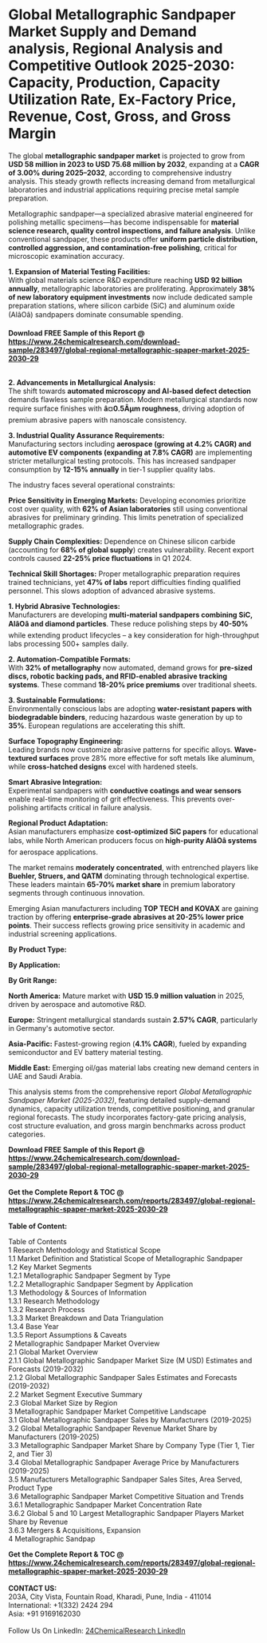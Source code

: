 <h1>Global Metallographic Sandpaper Market Supply and Demand analysis, Regional Analysis  and Competitive Outlook 2025-2030: Capacity, Production, Capacity Utilization Rate, Ex-Factory Price, Revenue, Cost, Gross, and Gross Margin</h1><p>The global <strong>metallographic sandpaper market</strong> is projected to grow from <strong>USD 58 million in 2023 to USD 75.68 million by 2032</strong>, expanding at a <strong>CAGR of 3.00% during 2025–2032</strong>, according to comprehensive industry analysis. This steady growth reflects increasing demand from metallurgical laboratories and industrial applications requiring precise metal sample preparation.</p><p>Metallographic sandpaper—a specialized abrasive material engineered for polishing metallic specimens—has become indispensable for <strong>material science research, quality control inspections, and failure analysis</strong>. Unlike conventional sandpaper, these products offer <strong>uniform particle distribution, controlled aggression, and contamination-free polishing</strong>, critical for microscopic examination accuracy.</p><p><strong>1. Expansion of Material Testing Facilities:</strong><br>
With global materials science R&amp;D expenditure reaching <strong>USD 92 billion annually</strong>, metallographic laboratories are proliferating. Approximately <strong>38% of new laboratory equipment investments</strong> now include dedicated sample preparation stations, where silicon carbide (SiC) and aluminum oxide (AlâOâ) sandpapers dominate consumable spending.</p><div><b>Download FREE Sample of this Report @ 
            <a href="https://www.24chemicalresearch.com/download-sample/283497/global-regional-metallographic-spaper-market-2025-2030-29">
            https://www.24chemicalresearch.com/download-sample/283497/global-regional-metallographic-spaper-market-2025-2030-29</a></b></div><br><p><strong>2. Advancements in Metallurgical Analysis:</strong><br>
The shift towards <strong>automated microscopy and AI-based defect detection</strong> demands flawless sample preparation. Modern metallurgical standards now require surface finishes with <strong>â¤0.5Âµm roughness</strong>, driving adoption of premium abrasive papers with nanoscale consistency.</p><p><strong>3. Industrial Quality Assurance Requirements:</strong><br>
Manufacturing sectors including <strong>aerospace (growing at 4.2% CAGR) and automotive EV components (expanding at 7.8% CAGR)</strong> are implementing stricter metallurgical testing protocols. This has increased sandpaper consumption by <strong>12-15% annually</strong> in tier-1 supplier quality labs.</p><p>The industry faces several operational constraints:</p><p><strong>Price Sensitivity in Emerging Markets:</strong> Developing economies prioritize cost over quality, with <strong>62% of Asian laboratories</strong> still using conventional abrasives for preliminary grinding. This limits penetration of specialized metallographic grades.</p><p><strong>Supply Chain Complexities:</strong> Dependence on Chinese silicon carbide (accounting for <strong>68% of global supply</strong>) creates vulnerability. Recent export controls caused <strong>22-25% price fluctuations</strong> in Q1 2024.</p><p><strong>Technical Skill Shortages:</strong> Proper metallographic preparation requires trained technicians, yet <strong>47% of labs</strong> report difficulties finding qualified personnel. This slows adoption of advanced abrasive systems.</p><p><strong>1. Hybrid Abrasive Technologies:</strong><br>
Manufacturers are developing <strong>multi-material sandpapers combining SiC, AlâOâ and diamond particles</strong>. These reduce polishing steps by <strong>40-50%</strong> while extending product lifecycles – a key consideration for high-throughput labs processing 500+ samples daily.</p><p><strong>2. Automation-Compatible Formats:</strong><br>
With <strong>32% of metallography</strong> now automated, demand grows for <strong>pre-sized discs, robotic backing pads, and RFID-enabled abrasive tracking systems</strong>. These command <strong>18-20% price premiums</strong> over traditional sheets.</p><p><strong>3. Sustainable Formulations:</strong><br>
Environmentally conscious labs are adopting <strong>water-resistant papers with biodegradable binders</strong>, reducing hazardous waste generation by up to <strong>35%</strong>. European regulations are accelerating this shift.</p><p><strong>Surface Topography Engineering:</strong><br>
    Leading brands now customize abrasive patterns for specific alloys. <strong>Wave-textured surfaces</strong> prove 28% more effective for soft metals like aluminum, while <strong>cross-hatched designs</strong> excel with hardened steels.</p><p><strong>Smart Abrasive Integration:</strong><br>
    Experimental sandpapers with <strong>conductive coatings and wear sensors</strong> enable real-time monitoring of grit effectiveness. This prevents over-polishing artifacts critical in failure analysis.</p><p><strong>Regional Product Adaptation:</strong><br>
    Asian manufacturers emphasize <strong>cost-optimized SiC papers</strong> for educational labs, while North American producers focus on <strong>high-purity AlâOâ systems</strong> for aerospace applications.</p><p>The market remains <strong>moderately concentrated</strong>, with entrenched players like <strong>Buehler, Struers, and QATM</strong> dominating through technological expertise. These leaders maintain <strong>65-70% market share</strong> in premium laboratory segments through continuous innovation.</p><p>Emerging Asian manufacturers including <strong>TOP TECH and KOVAX</strong> are gaining traction by offering <strong>enterprise-grade abrasives at 20-25% lower price points</strong>. Their success reflects growing price sensitivity in academic and industrial screening applications.</p><p><strong>By Product Type:</strong></p><p><strong>By Application:</strong></p><p><strong>By Grit Range:</strong></p><p><strong>North America:</strong> Mature market with <strong>USD 15.9 million valuation</strong> in 2025, driven by aerospace and automotive R&amp;D.
    </p><p><strong>Europe:</strong> Stringent metallurgical standards sustain <strong>2.57% CAGR</strong>, particularly in Germany's automotive sector.</p><p><strong>Asia-Pacific:</strong> Fastest-growing region (<strong>4.1% CAGR</strong>), fueled by expanding semiconductor and EV battery material testing.</p><p><strong>Middle East:</strong> Emerging oil/gas material labs creating new demand centers in UAE and Saudi Arabia.</p><p>This analysis stems from the comprehensive report <em>Global Metallographic Sandpaper Market (2025-2032)</em>, featuring detailed supply-demand dynamics, capacity utilization trends, competitive positioning, and granular regional forecasts. The study incorporates factory-gate pricing analysis, cost structure evaluation, and gross margin benchmarks across product categories.</p><div><b>Download FREE Sample of this Report @ 
            <a href="https://www.24chemicalresearch.com/download-sample/283497/global-regional-metallographic-spaper-market-2025-2030-29">
            https://www.24chemicalresearch.com/download-sample/283497/global-regional-metallographic-spaper-market-2025-2030-29</a></b></div><br><div><b>Get the Complete Report & TOC @ 
            <a href="https://www.24chemicalresearch.com/reports/283497/global-regional-metallographic-spaper-market-2025-2030-29">
            https://www.24chemicalresearch.com/reports/283497/global-regional-metallographic-spaper-market-2025-2030-29</a></b></div><br>
            <b>Table of Content:</b><p>Table of Contents<br />
1 Research Methodology and Statistical Scope<br />
1.1 Market Definition and Statistical Scope of Metallographic Sandpaper<br />
1.2 Key Market Segments<br />
1.2.1 Metallographic Sandpaper Segment by Type<br />
1.2.2 Metallographic Sandpaper Segment by Application<br />
1.3 Methodology & Sources of Information<br />
1.3.1 Research Methodology<br />
1.3.2 Research Process<br />
1.3.3 Market Breakdown and Data Triangulation<br />
1.3.4 Base Year<br />
1.3.5 Report Assumptions & Caveats<br />
2 Metallographic Sandpaper Market Overview<br />
2.1 Global Market Overview<br />
2.1.1 Global Metallographic Sandpaper Market Size (M USD) Estimates and Forecasts (2019-2032)<br />
2.1.2 Global Metallographic Sandpaper Sales Estimates and Forecasts (2019-2032)<br />
2.2 Market Segment Executive Summary<br />
2.3 Global Market Size by Region<br />
3 Metallographic Sandpaper Market Competitive Landscape<br />
3.1 Global Metallographic Sandpaper Sales by Manufacturers (2019-2025)<br />
3.2 Global Metallographic Sandpaper Revenue Market Share by Manufacturers (2019-2025)<br />
3.3 Metallographic Sandpaper Market Share by Company Type (Tier 1, Tier 2, and Tier 3)<br />
3.4 Global Metallographic Sandpaper Average Price by Manufacturers (2019-2025)<br />
3.5 Manufacturers Metallographic Sandpaper Sales Sites, Area Served, Product Type<br />
3.6 Metallographic Sandpaper Market Competitive Situation and Trends<br />
3.6.1 Metallographic Sandpaper Market Concentration Rate<br />
3.6.2 Global 5 and 10 Largest Metallographic Sandpaper Players Market Share by Revenue<br />
3.6.3 Mergers & Acquisitions, Expansion<br />
4 Metallographic Sandpap</p><div><b>Get the Complete Report & TOC @ 
            <a href="https://www.24chemicalresearch.com/reports/283497/global-regional-metallographic-spaper-market-2025-2030-29">
            https://www.24chemicalresearch.com/reports/283497/global-regional-metallographic-spaper-market-2025-2030-29</a></b></div><br><b>CONTACT US:</b><br>
            203A, City Vista, Fountain Road, Kharadi, Pune, India - 411014<br>
            International: +1(332) 2424 294<br>
            Asia: +91 9169162030 <br><br>
            Follow Us On LinkedIn: <a href="https://www.linkedin.com/company/24chemicalresearch/">24ChemicalResearch LinkedIn</a>